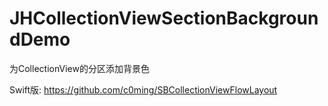 # JHCollectionViewSectionBackgroundDemo
为CollectionView的分区添加背景色

Swift版: https://github.com/c0ming/SBCollectionViewFlowLayout
